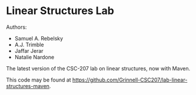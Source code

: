 # Linear Structures Lab

Authors:

* Samuel A. Rebelsky
* A.J. Trimble
* Jaffar Jerar
* Natalie Nardone

The latest version of the CSC-207 lab on linear structures, now with Maven.

This code may be found at <https://github.com/Grinnell-CSC207/lab-linear-structures-maven>.


